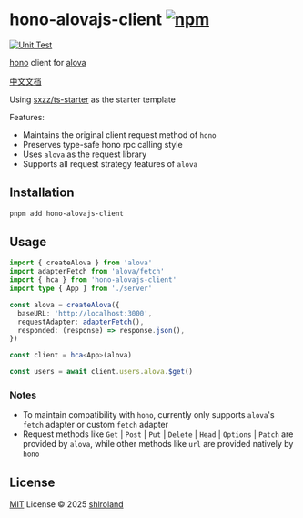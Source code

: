 # hono-alovajs-client [![npm](https://img.shields.io/npm/v/hono-alovajs-client.svg)](https://npmjs.com/package/hono-alovajs-client)

[![Unit Test](https://github.com/shlroland/hono-alovajs-client/actions/workflows/unit-test.yml/badge.svg)](https://github.com/shlroland/hono-alovajs-client/actions/workflows/unit-test.yml)

[hono](https://github.com/honojs/hono) client for [alova](https://alova.js.org/zh-CN/)

[中文文档](./readme-zh.md)

Using [sxzz/ts-starter](https://github.com/sxzz/ts-starter) as the starter template

Features:

- Maintains the original client request method of `hono`
- Preserves type-safe hono rpc calling style
- Uses `alova` as the request library
- Supports all request strategy features of `alova`

## Installation

```bash
pnpm add hono-alovajs-client
```

## Usage

```ts
import { createAlova } from 'alova'
import adapterFetch from 'alova/fetch'
import { hca } from 'hono-alovajs-client'
import type { App } from './server'

const alova = createAlova({
  baseURL: 'http://localhost:3000',
  requestAdapter: adapterFetch(),
  responded: (response) => response.json(),
})

const client = hca<App>(alova)

const users = await client.users.alova.$get()
```

### Notes

- To maintain compatibility with `hono`, currently only supports `alova`'s `fetch` adapter or custom `fetch` adapter
- Request methods like `Get` | `Post` | `Put` | `Delete` | `Head` | `Options` | `Patch` are provided by `alova`, while other methods like `url` are provided natively by `hono`

## License

[MIT](./LICENSE) License © 2025 [shlroland](https://github.com/shlroland)
